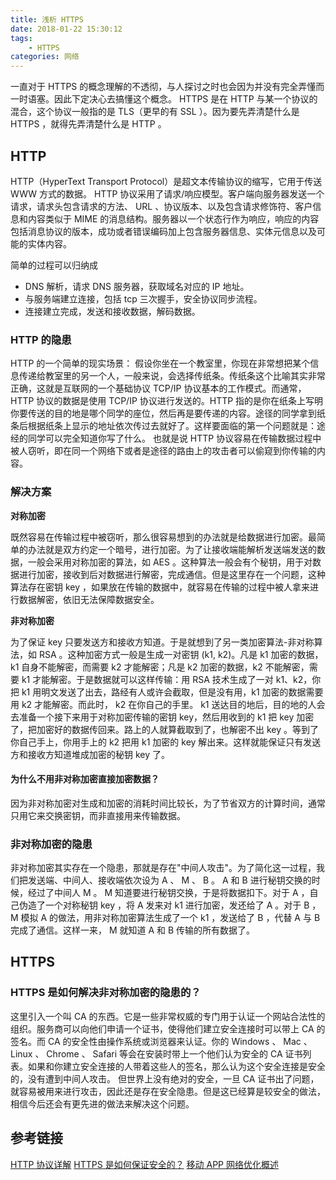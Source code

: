 ```yaml
---
title: 浅析 HTTPS
date: 2018-01-22 15:30:12
tags:
    - HTTPS
categories: 网络
---
```


一直对于 HTTPS 的概念理解的不透彻，与人探讨之时也会因为并没有完全弄懂而一时语塞。因此下定决心去搞懂这个概念。
HTTPS 是在 HTTP 与某一个协议的混合，这个协议一般指的是 TLS（更早的有 SSL ）。因为要先弄清楚什么是 HTTPS ，就得先弄清楚什么是 HTTP 。

<!--more-->

## HTTP

HTTP（HyperText Transport Protocol）是超文本传输协议的缩写，它用于传送 WWW 方式的数据。 HTTP 协议采用了请求/响应模型。客户端向服务器发送一个请求，请求头包含请求的方法、 URL 、协议版本、以及包含请求修饰符、客户信息和内容类似于 MIME 的消息结构。服务器以一个状态行作为响应，响应的内容包括消息协议的版本，成功或者错误编码加上包含服务器信息、实体元信息以及可能的实体内容。

简单的过程可以归纳成
+ DNS 解析，请求 DNS 服务器，获取域名对应的 IP 地址。
+ 与服务端建立连接，包括 tcp 三次握手，安全协议同步流程。
+ 连接建立完成，发送和接收数据，解码数据。

### HTTP 的隐患

HTTP 的一个简单的现实场景：
      假设你坐在一个教室里，你现在非常想把某个信息传递给教室里的另一个人，一般来说，会选择传纸条。传纸条这个比喻其实非常正确，这就是互联网的一个基础协议 TCP/IP 协议基本的工作模式。而通常，HTTP 协议的数据是使用 TCP/IP 协议进行发送的。HTTP 指的是你在纸条上写明你要传送的目的地是哪个同学的座位，然后再是要传递的内容。途径的同学拿到纸条后根据纸条上显示的地址依次传过去就好了。这样要面临的第一个问题就是：途经的同学可以完全知道你写了什么。
也就是说 HTTP 协议容易在传输数据过程中被人窃听，即在同一个网络下或者是途径的路由上的攻击者可以偷窥到你传输的内容。

### 解决方案

**对称加密**

既然容易在传输过程中被窃听，那么很容易想到的办法就是给数据进行加密。最简单的办法就是双方约定一个暗号，进行加密。为了让接收端能解析发送端发送的数据，一般会采用对称加密的算法，如 AES 。这种算法一般会有个秘钥，用于对数据进行加密，接收到后对数据进行解密，完成通信。但是这里存在一个问题，这种算法存在密钥 key ，如果放在传输的数据中，就容易在传输的过程中被人拿来进行数据解密，依旧无法保障数据安全。

**非对称加密**

为了保证 key 只要发送方和接收方知道。于是就想到了另一类加密算法-非对称算法，如 RSA 。这种加密方式一般是生成一对密钥 (k1, k2)。凡是 k1 加密的数据， k1 自身不能解密，而需要 k2 才能解密；凡是 k2 加密的数据，k2 不能解密，需要 k1 才能解密。于是数据就可以这样传输：用 RSA 技术生成了一对 k1、k2，你把 k1 用明文发送了出去，路经有人或许会截取，但是没有用，k1 加密的数据需要用 k2 才能解密。而此时， k2 在你自己的手里。 k1 送达目的地后，目的地的人会去准备一个接下来用于对称加密传输的密钥 key，然后用收到的 k1 把 key 加密了，把加密好的数据传回来。路上的人就算截取到了，也解密不出 key 。等到了你自己手上，你用手上的 k2 把用 k1 加密的 key 解出来。这样就能保证只有发送方和接收方知道堆成加密的秘钥 key 了。

#### 为什么不用非对称加密直接加密数据？

因为非对称加密对生成和加密的消耗时间比较长，为了节省双方的计算时间，通常只用它来交换密钥，而非直接用来传输数据。

### 非对称加密的隐患
非对称加密其实存在一个隐患，那就是存在"中间人攻击"。为了简化这一过程，我们把发送端、中间人、接收端依次设为 A 、 M 、 B 。 A 和 B 进行秘钥交换的时候，经过了中间人 M 。 M 知道要进行秘钥交换，于是将数据扣下。对于 A ，自己伪造了一个对称秘钥 key ，将 A 发来对 k1 进行加密，发还给了 A 。对于 B ， M 模拟 A 的做法，用非对称加密算法生成了一个 k1 ，发送给了 B ，代替 A 与 B 完成了通信。这样一来， M 就知道 A 和 B 传输的所有数据了。

## HTTPS

### HTTPS 是如何解决非对称加密的隐患的？
这里引入一个叫 CA 的东西。它是一些非常权威的专门用于认证一个网站合法性的组织。服务商可以向他们申请一个证书，使得他们建立安全连接时可以带上 CA 的签名。而 CA 的安全性由操作系统或浏览器来认证。你的 Windows 、 Mac 、 Linux 、 Chrome 、 Safari 等会在安装时带上一个他们认为安全的 CA 证书列表。如果和你建立安全连接的人带着这些人的签名，那么认为这个安全连接是安全的，没有遭到中间人攻击。
但世界上没有绝对的安全，一旦 CA 证书出了问题，就容易被用来进行攻击，因此还是存在安全隐患。但是这已经算是较安全的做法，相信今后还会有更先进的做法来解决这个问题。

## 参考链接
[ HTTP 协议详解](https://www.cnblogs.com/rayray/p/3729533.html)
[ HTTPS 是如何保证安全的？](https://www.jianshu.com/p/b894a7e1c779)
[移动 APP 网络优化概述](http://blog.cnbang.net/tech/3531/)
